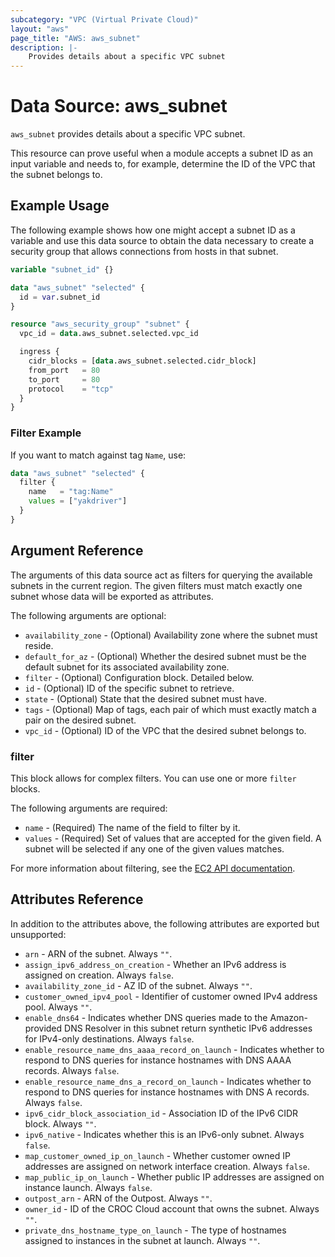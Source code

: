 ```yaml
---
subcategory: "VPC (Virtual Private Cloud)"
layout: "aws"
page_title: "AWS: aws_subnet"
description: |-
    Provides details about a specific VPC subnet
---
```


# Data Source: aws_subnet

`aws_subnet` provides details about a specific VPC subnet.

This resource can prove useful when a module accepts a subnet ID as an input variable and needs to, for example, determine the ID of the VPC that the subnet belongs to.

## Example Usage

The following example shows how one might accept a subnet ID as a variable and use this data source to obtain the data necessary to create a security group that allows connections from hosts in that subnet.

```terraform
variable "subnet_id" {}

data "aws_subnet" "selected" {
  id = var.subnet_id
}

resource "aws_security_group" "subnet" {
  vpc_id = data.aws_subnet.selected.vpc_id

  ingress {
    cidr_blocks = [data.aws_subnet.selected.cidr_block]
    from_port   = 80
    to_port     = 80
    protocol    = "tcp"
  }
}
```

### Filter Example

If you want to match against tag `Name`, use:

```terraform
data "aws_subnet" "selected" {
  filter {
    name   = "tag:Name"
    values = ["yakdriver"]
  }
}
```

## Argument Reference

The arguments of this data source act as filters for querying the available subnets in the current region. The given filters must match exactly one subnet whose data will be exported as attributes.

The following arguments are optional:

* `availability_zone` - (Optional) Availability zone where the subnet must reside.
* `default_for_az` - (Optional) Whether the desired subnet must be the default subnet for its associated availability zone.
* `filter` - (Optional) Configuration block. Detailed below.
* `id` - (Optional) ID of the specific subnet to retrieve.
* `state` - (Optional) State that the desired subnet must have.
* `tags` - (Optional) Map of tags, each pair of which must exactly match a pair on the desired subnet.
* `vpc_id` - (Optional) ID of the VPC that the desired subnet belongs to.

### filter

This block allows for complex filters. You can use one or more `filter` blocks.

The following arguments are required:

* `name` - (Required) The name of the field to filter by it.
* `values` - (Required) Set of values that are accepted for the given field. A subnet will be selected if any one of the given values matches.

For more information about filtering, see the [EC2 API documentation][describe-subnets].

## Attributes Reference

In addition to the attributes above, the following attributes are exported but unsupported:

* `arn` - ARN of the subnet. Always `""`.
* `assign_ipv6_address_on_creation` - Whether an IPv6 address is assigned on creation. Always `false`.
* `availability_zone_id` - AZ ID of the subnet. Always `""`.
* `customer_owned_ipv4_pool` - Identifier of customer owned IPv4 address pool. Always `""`.
* `enable_dns64` - Indicates whether DNS queries made to the Amazon-provided DNS Resolver in this subnet return synthetic IPv6 addresses for IPv4-only destinations. Always `false`.
* `enable_resource_name_dns_aaaa_record_on_launch` - Indicates whether to respond to DNS queries for instance hostnames with DNS AAAA records. Always `false`.
* `enable_resource_name_dns_a_record_on_launch` - Indicates whether to respond to DNS queries for instance hostnames with DNS A records. Always `false`.
* `ipv6_cidr_block_association_id` - Association ID of the IPv6 CIDR block. Always `""`.
* `ipv6_native` - Indicates whether this is an IPv6-only subnet. Always `false`.
* `map_customer_owned_ip_on_launch` - Whether customer owned IP addresses are assigned on network interface creation. Always `false`.
* `map_public_ip_on_launch` - Whether public IP addresses are assigned on instance launch. Always `false`.
* `outpost_arn` - ARN of the Outpost. Always `""`.
* `owner_id` - ID of the CROC Cloud account that owns the subnet. Always `""`.
* `private_dns_hostname_type_on_launch` - The type of hostnames assigned to instances in the subnet at launch. Always `""`.

[describe-subnets]: https://docs.cloud.croc.ru/en/api/ec2/subnets/DescribeSubnets.html
